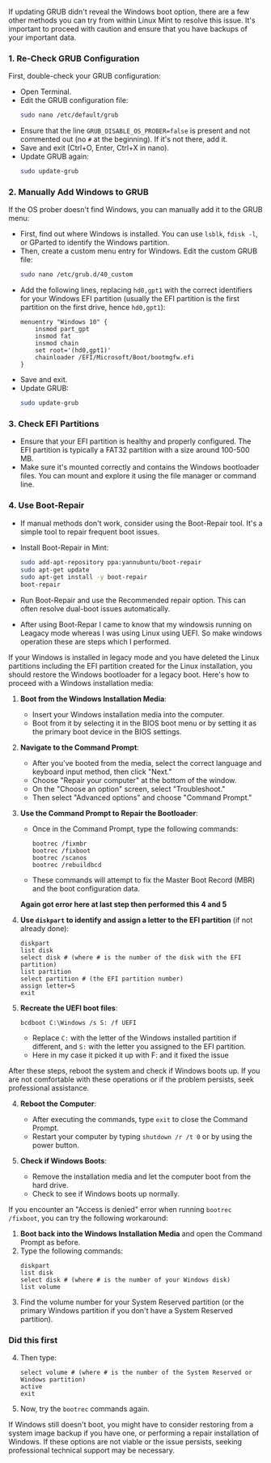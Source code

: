 If updating GRUB didn't reveal the Windows boot option, there are a few other methods you can try from within Linux Mint to resolve this issue. It's important to proceed with caution and ensure that you have backups of your important data.

### 1. Re-Check GRUB Configuration

First, double-check your GRUB configuration:

- Open Terminal.
- Edit the GRUB configuration file:
  ```bash
  sudo nano /etc/default/grub
  ```
- Ensure that the line `GRUB_DISABLE_OS_PROBER=false` is present and not commented out (no `#` at the beginning). If it's not there, add it.
- Save and exit (Ctrl+O, Enter, Ctrl+X in nano).
- Update GRUB again:
  ```bash
  sudo update-grub
  ```

### 2. Manually Add Windows to GRUB

If the OS prober doesn't find Windows, you can manually add it to the GRUB menu:

- First, find out where Windows is installed. You can use `lsblk`, `fdisk -l`, or GParted to identify the Windows partition.
- Then, create a custom menu entry for Windows. Edit the custom GRUB file:
  ```bash
  sudo nano /etc/grub.d/40_custom
  ```
- Add the following lines, replacing `hd0,gpt1` with the correct identifiers for your Windows EFI partition (usually the EFI partition is the first partition on the first drive, hence `hd0,gpt1`):
  ```
  menuentry "Windows 10" {
      insmod part_gpt
      insmod fat
      insmod chain
      set root='(hd0,gpt1)'
      chainloader /EFI/Microsoft/Boot/bootmgfw.efi
  }
  ```
- Save and exit.
- Update GRUB:
  ```bash
  sudo update-grub
  ```

### 3. Check EFI Partitions

- Ensure that your EFI partition is healthy and properly configured. The EFI partition is typically a FAT32 partition with a size around 100-500 MB.
- Make sure it's mounted correctly and contains the Windows bootloader files. You can mount and explore it using the file manager or command line.

### 4. Use Boot-Repair

- If manual methods don't work, consider using the Boot-Repair tool. It's a simple tool to repair frequent boot issues.
- Install Boot-Repair in Mint:
  ```bash
  sudo add-apt-repository ppa:yannubuntu/boot-repair
  sudo apt-get update
  sudo apt-get install -y boot-repair
  boot-repair
  ```
- Run Boot-Repair and use the Recommended repair option. This can often resolve dual-boot issues automatically.

- After using Boot-Repar I came to know that my windowsis running on Leagacy mode whereas I was using Linux using UEFI. So make windows operation these are steps which I performed.

If your Windows is installed in legacy mode and you have deleted the Linux partitions including the EFI partition created for the Linux installation, you should restore the Windows bootloader for a legacy boot. Here's how to proceed with a Windows installation media:

1. **Boot from the Windows Installation Media**:
   - Insert your Windows installation media into the computer.
   - Boot from it by selecting it in the BIOS boot menu or by setting it as the primary boot device in the BIOS settings.

2. **Navigate to the Command Prompt**:
   - After you've booted from the media, select the correct language and keyboard input method, then click "Next."
   - Choose "Repair your computer" at the bottom of the window.
   - On the "Choose an option" screen, select "Troubleshoot."
   - Then select "Advanced options" and choose "Command Prompt."

3. **Use the Command Prompt to Repair the Bootloader**:
   - Once in the Command Prompt, type the following commands:
     ```
     bootrec /fixmbr
     bootrec /fixboot
     bootrec /scanos
     bootrec /rebuildbcd
     ```
   - These commands will attempt to fix the Master Boot Record (MBR) and the boot configuration data.

   **Again got error here at last step then performed this 4 and 5**

4. **Use `diskpart` to identify and assign a letter to the EFI partition** (if not already done):
   ```
   diskpart
   list disk
   select disk # (where # is the number of the disk with the EFI partition)
   list partition
   select partition # (the EFI partition number)
   assign letter=S
   exit
   ```

5. **Recreate the UEFI boot files**:
   ```
   bcdboot C:\Windows /s S: /f UEFI
   ```
   - Replace `C:` with the letter of the Windows installed partition if different, and `S:` with the letter you assigned to the EFI partition.
   - Here in my case it picked it up with F: and it fixed the issue

After these steps, reboot the system and check if Windows boots up. If you are not comfortable with these operations or if the problem persists, seek professional assistance.

4. **Reboot the Computer**:
   - After executing the commands, type `exit` to close the Command Prompt.
   - Restart your computer by typing `shutdown /r /t 0` or by using the power button.

5. **Check if Windows Boots**:
   - Remove the installation media and let the computer boot from the hard drive.
   - Check to see if Windows boots up normally.

If you encounter an "Access is denied" error when running `bootrec /fixboot`, you can try the following workaround:

1. **Boot back into the Windows Installation Media** and open the Command Prompt as before.
2. Type the following commands:
   ```
   diskpart
   list disk
   select disk # (where # is the number of your Windows disk)
   list volume
   ```
3. Find the volume number for your System Reserved partition (or the primary Windows partition if you don't have a System Reserved partition).

### Did this first
4. Then type:
   ```
   select volume # (where # is the number of the System Reserved or Windows partition)
   active
   exit
   ```
5. Now, try the `bootrec` commands again.

If Windows still doesn't boot, you might have to consider restoring from a system image backup if you have one, or performing a repair installation of Windows. If these options are not viable or the issue persists, seeking professional technical support may be necessary.